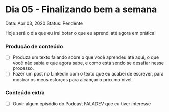 # Dia 05 - Finalizando bem a semana

Data: Apr 03, 2020
Status: Pendente

Hoje será o dia que eu irei botar o que eu aprendi até agora em prática!

### Produção de conteúdo

- [ ]  Produza um texto falando sobre o que você aprendeu até aqui, o que você não sabia e que agora sabe, e como está sendo se desafiar nesse processo.
- [ ]  Fazer um post no Linkedin com o texto que eu acabei de escrever, para mostrar os meus esforços para alcançar o próximo nível.

### Conteúdo extra

- [ ]  Ouvir algum episódio do Podcast FALADEV que eu tiver interesse